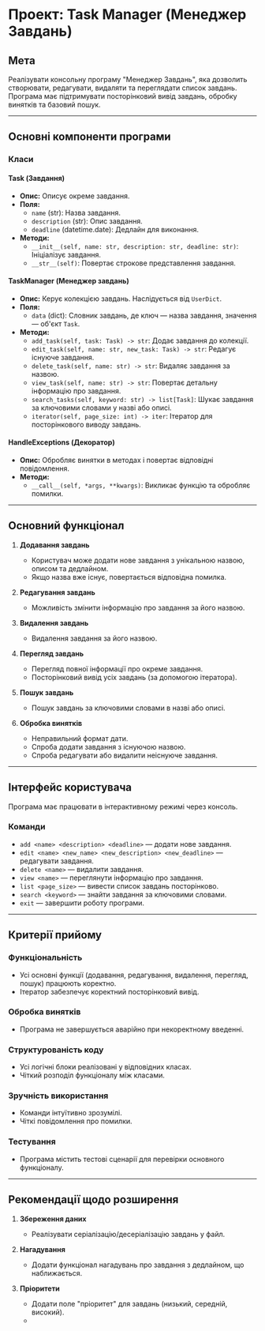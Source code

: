 # Проект: Task Manager (Менеджер Завдань)

## Мета
Реалізувати консольну програму "Менеджер Завдань", яка дозволить створювати, редагувати, видаляти та переглядати список завдань. Програма має підтримувати посторінковий вивід завдань, обробку винятків та базовий пошук.

---

## Основні компоненти програми

### Класи

#### **Task (Завдання)**
- **Опис:** Описує окреме завдання.
- **Поля:**
  - `name` (str): Назва завдання.
  - `description` (str): Опис завдання.
  - `deadline` (datetime.date): Дедлайн для виконання.
- **Методи:**
  - `__init__(self, name: str, description: str, deadline: str)`: Ініціалізує завдання.
  - `__str__(self)`: Повертає строкове представлення завдання.

#### **TaskManager (Менеджер завдань)**
- **Опис:** Керує колекцією завдань. Наслідується від `UserDict`.
- **Поля:**
  - `data` (dict): Словник завдань, де ключ — назва завдання, значення — об'єкт `Task`.
- **Методи:**
  - `add_task(self, task: Task) -> str`: Додає завдання до колекції.
  - `edit_task(self, name: str, new_task: Task) -> str`: Редагує існуюче завдання.
  - `delete_task(self, name: str) -> str`: Видаляє завдання за назвою.
  - `view_task(self, name: str) -> str`: Повертає детальну інформацію про завдання.
  - `search_tasks(self, keyword: str) -> list[Task]`: Шукає завдання за ключовими словами у назві або описі.
  - `iterator(self, page_size: int) -> iter`: Ітератор для посторінкового виводу завдань.

#### **HandleExceptions (Декоратор)**
- **Опис:** Обробляє винятки в методах і повертає відповідні повідомлення.
- **Методи:**
  - `__call__(self, *args, **kwargs)`: Викликає функцію та обробляє помилки.

---

## Основний функціонал

1. **Додавання завдань**
   - Користувач може додати нове завдання з унікальною назвою, описом та дедлайном.
   - Якщо назва вже існує, повертається відповідна помилка.

2. **Редагування завдань**
   - Можливість змінити інформацію про завдання за його назвою.

3. **Видалення завдань**
   - Видалення завдання за його назвою.

4. **Перегляд завдань**
   - Перегляд повної інформації про окреме завдання.
   - Посторінковий вивід усіх завдань (за допомогою ітератора).

5. **Пошук завдань**
   - Пошук завдань за ключовими словами в назві або описі.

6. **Обробка винятків**
   - Неправильний формат дати.
   - Спроба додати завдання з існуючою назвою.
   - Спроба редагувати або видалити неіснуюче завдання.

---

## Інтерфейс користувача

Програма має працювати в інтерактивному режимі через консоль.

### **Команди**
- `add <name> <description> <deadline>` — додати нове завдання.
- `edit <name> <new_name> <new_description> <new_deadline>` — редагувати завдання.
- `delete <name>` — видалити завдання.
- `view <name>` — переглянути інформацію про завдання.
- `list <page_size>` — вивести список завдань посторінково.
- `search <keyword>` — знайти завдання за ключовими словами.
- `exit` — завершити роботу програми.

---

## Критерії прийому

### **Функціональність**
- Усі основні функції (додавання, редагування, видалення, перегляд, пошук) працюють коректно.
- Ітератор забезпечує коректний посторінковий вивід.

### **Обробка винятків**
- Програма не завершується аварійно при некоректному введенні.

### **Структурованість коду**
- Усі логічні блоки реалізовані у відповідних класах.
- Чіткий розподіл функціоналу між класами.

### **Зручність використання**
- Команди інтуїтивно зрозумілі.
- Чіткі повідомлення про помилки.

### **Тестування**
- Програма містить тестові сценарії для перевірки основного функціоналу.

---

## Рекомендації щодо розширення

1. **Збереження даних**
   - Реалізувати серіалізацію/десеріалізацію завдань у файл.

2. **Нагадування**
   - Додати функціонал нагадувань про завдання з дедлайном, що наближається.

3. **Пріоритети**
   - Додати поле "пріоритет" для завдань (низький, середній, високий).
   - 